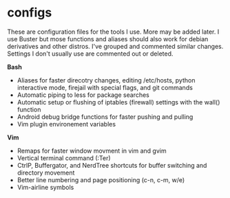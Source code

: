 # configs
These are configuration files for the tools I use. More may be added later. I use Buster but mose functions and aliases should also work for debian derivatives and other distros. I've grouped and commented similar changes. Settings I don't usually use are commented out or deleted.


**Bash**
* Aliases for faster direcotry changes, editing /etc/hosts, python interactive mode, firejail with special flags, and git commands
* Automatic piping to less for package searches
* Automatic setup or flushing of iptables (firewall) settings with the wall() function
* Android debug bridge functions for faster pushing and pulling
* Vim plugin environement variables

**Vim**
* Remaps for faster window movment in vim and gvim 
* Vertical terminal command (:Ter)
* CtrlP, Buffergator, and NerdTree shortcuts for buffer switching and directory movement
* Better line numbering and page positioning (c-n, c-m, <leader>w/e)
* Vim-airline symbols
